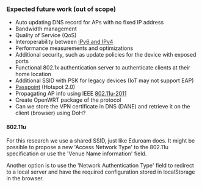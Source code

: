 ### Expected future work (out of scope)

- Auto updating DNS record for APs with no fixed IP address
- Bandwidth management
- Quality of Service (QoS)
- Interoperability between [IPv6 and IPv4](https://en.wikipedia.org/wiki/IPv6_transition_mechanism)
- Performance measurements and optimizations
- Additional security, such as update policies for the device with exposed ports
- Functional 802.1x authentication server to authenticate clients at their home location
- Additional SSID with PSK for legacy devices (IoT may not support EAP)
- [Passpoint](https://www.wi-fi.org/discover-wi-fi/passpoint) (Hotspot 2.0)
- Propagating AP info using IEEE [802.11u\-2011](https://webresources.ruckuswireless.com/pdf/wp/wp-how-interworking-works.pdf)
- Create OpenWRT package of the protocol
- Can we store the VPN certificate in DNS (DANE) and retrieve it on the client (browser) using DoH?

#### 802.11u

For this research we use a shared SSID,
just like Eduroam does.
It might be possible to propose a new
'Access Network Type' to the 802.11u specification
or use the 'Venue Name information' field.

Another option is to use the
'Network Authentication Type' field to redirect to a local server
and have the required configuration stored in localStorage in the browser.


